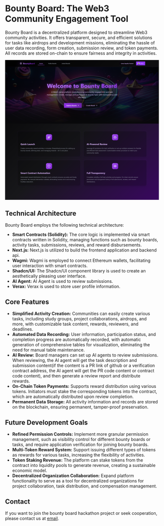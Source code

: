 # Bounty Board: The Web3 Community Engagement Tool

Bounty Board is a decentralized platform designed to streamline Web3 community activities. It offers transparent, secure, and efficient solutions for tasks like airdrops and development missions, eliminating the hassle of user data recording, form creation, submission review, and token payments. All records are stored on-chain to ensure fairness and integrity in activities.

![Bounty Board](./assets/Screenshot.png)

## Technical Architecture

Bounty Board employs the following technical architecture:

- **Smart Contracts (Solidity):** The core logic is implemented via smart contracts written in Solidity, managing functions such as bounty boards, activity tasks, submissions, reviews, and reward disbursements.
- **Next.js:** Next.js is utilized to build the frontend application and backend api.
- **Wagmi:** Wagmi is employed to connect Ethereum wallets, facilitating user interaction with smart contracts.
- **Shadcn/UI:** The Shadcn/UI component library is used to create an aesthetically pleasing user interface.
- **AI Agent:** AI Agent is used to review submissions.
- **Verax:** Verax is used to store user profile information.

## Core Features

- **Simplified Activity Creation:** Communities can easily create various tasks, including study groups, project collaborations, airdrops, and more, with customizable task content, rewards, reviewers, and deadlines.
- **Automated Data Recording:** User information, participation status, and completion progress are automatically recorded, with automatic generation of comprehensive tables for visualization, eliminating the need for manual table maintenance.
- **AI Review:** Board managers can set up AI agents to review submissions. When reviewing, the AI agent will get the task description and submission content(if the content is a PR link of github or a verification contract address, the AI agent will get the PR code content or contract code content), and then generate a review report and distribute rewards.
- **On-Chain Token Payments:** Supports reward distribution using various tokens. Initiators must stake the corresponding tokens into the contract, which are automatically distributed upon review completion.
- **Permanent Data Storage:** All activity information and records are stored on the blockchain, ensuring permanent, tamper-proof preservation.

## Future Development Goals

- **Refined Permission Controls:** Implement more granular permission management, such as visibility control for different bounty boards or tasks, and require application verification for joining bounty boards.
- **Multi-Token Reward System:** Support issuing different types of tokens as rewards for various tasks, increasing the flexibility of activities.
- **Token Staking Revenue:** The platform can stake tokens from the contract into liquidity pools to generate revenue, creating a sustainable economic model.
- **Decentralized Organization Collaboration:** Expand platform functionality to serve as a tool for decentralized organizations for project collaboration, task distribution, and compensation management.

## Contact

If you want to join the bounty board hackathon project or seek cooperation, please contact us at [email](mailto:veithly@live.com).
